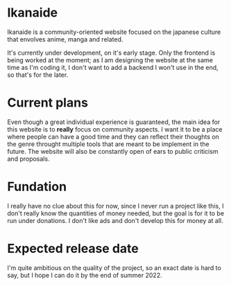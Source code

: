 # Ikanaide
Ikanaide is a community-oriented website focused on the japanese culture that envolves anime, manga and related.

It's currently under development, on it's early stage. Only the frontend is being worked at the moment; as I am designing the website at the same time as I'm coding it, I don't want to add a backend I won't use in the end, so that's for the later.

# Current plans
Even though a great individual experience is guaranteed, the main idea for this website is to **really** focus on community aspects. 
I want it to be a place where people can have a good time and they can reflect their thoughts on the genre throught multiple tools that are meant to be implement in the future. 
The website will also be constantly open of ears to public criticism and proposals.

# Fundation
I really have no clue about this for now, since I never run a project like this, I don't really know the quantities of money needed, but the goal is for it to be run under donations. I don't like ads and don't develop this for money at all.

# Expected release date
I'm quite ambitious on the quality of the project, so an exact date is hard to say, but I hope I can do it by the end of summer 2022.
